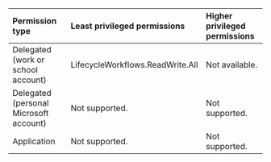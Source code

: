 |Permission type|Least privileged permissions|Higher privileged permissions|
|:---|:---|:---|
|Delegated (work or school account)|LifecycleWorkflows.ReadWrite.All|Not available.|
|Delegated (personal Microsoft account)|Not supported.|Not supported.|
|Application|Not supported.|Not supported.|